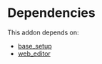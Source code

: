 # Dependencies

This addon depends on:

- [base_setup](https://github.com/bringout/oca-ocb-core/tree/5ee733c06c9a8113e4e3fc04ef7a99c41bc0b970/odoo-bringout-oca-ocb-base_setup)
- [web_editor](https://github.com/bringout/oca-ocb-web/tree/2c8dd19a658447016835ddd3e5e1f6a53d77e9e8/odoo-bringout-oca-ocb-web_editor)
